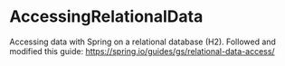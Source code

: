 # AccessingRelationalData
Accessing data with Spring on a relational database (H2). Followed and modified this guide: https://spring.io/guides/gs/relational-data-access/
